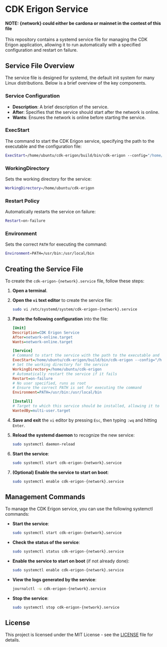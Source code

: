 # CDK Erigon Service

#### NOTE: {network} could either be cardona or mainnet in the contest of this file

This repository contains a systemd service file for managing the CDK Erigon application, allowing it to run automatically with a specified configuration and restart on failure.

## Service File Overview

The service file is designed for systemd, the default init system for many Linux distributions. Below is a brief overview of the key components.

### Service Configuration

- **Description**: A brief description of the service.
- **After**: Specifies that the service should start after the network is online.
- **Wants**: Ensures the network is online before starting the service.

### ExecStart

The command to start the CDK Erigon service, specifying the path to the executable and the configuration file:

```bash
ExecStart=/home/ubuntu/cdk-erigon/build/bin/cdk-erigon --config="/home/ubuntu/cdk-erigon/hermezconfig-{network}.yaml"
```

### WorkingDirectory

Sets the working directory for the service:

```bash
WorkingDirectory=/home/ubuntu/cdk-erigon
```

### Restart Policy

Automatically restarts the service on failure:

```bash
Restart=on-failure
```

### Environment

Sets the correct `PATH` for executing the command:

```bash
Environment=PATH=/usr/bin:/usr/local/bin
```

## Creating the Service File

To create the `cdk-erigon-{network}.service` file, follow these steps:

1. **Open a terminal**.

2. **Open the `vi` text editor** to create the service file:

   ```bash
   sudo vi /etc/systemd/system/cdk-erigon-{network}.service
   ```

3. **Paste the following configuration** into the file:

   ```ini
   [Unit]
   Description=CDK Erigon Service
   After=network-online.target
   Wants=network-online.target

   [Service]
   # Command to start the service with the path to the executable and configuration file
   ExecStart=/home/ubuntu/cdk-erigon/build/bin/cdk-erigon --config="/home/ubuntu/cdk-erigon/hermezconfig-{network}.yaml"
   # Set the working directory for the service
   WorkingDirectory=/home/ubuntu/cdk-erigon
   # Automatically restart the service if it fails
   Restart=on-failure
   # No user specified, runs as root
   # Ensure the correct PATH is set for executing the command
   Environment=PATH=/usr/bin:/usr/local/bin

   [Install]
   # Target to which this service should be installed, allowing it to run at the multi-user level
   WantedBy=multi-user.target
   ```

4. **Save and exit** the `vi` editor by pressing `Esc`, then typing `:wq` and hitting `Enter`.


5. **Reload the systemd daemon** to recognize the new service:

   ```bash
   sudo systemctl daemon-reload
   ```

6. **Start the service**:

   ```bash
   sudo systemctl start cdk-erigon-{network}.service
   ```

7. **(Optional) Enable the service to start on boot**:

   ```bash
   sudo systemctl enable cdk-erigon-{network}.service
   ```

## Management Commands

To manage the CDK Erigon service, you can use the following systemctl commands:

- **Start the service**:
  ```bash
  sudo systemctl start cdk-erigon-{network}.service
  ```

- **Check the status of the service**:
  ```bash
  sudo systemctl status cdk-erigon-{network}.service
  ```

- **Enable the service to start on boot** (if not already done):
  ```bash
  sudo systemctl enable cdk-erigon-{network}.service
  ```

- **View the logs generated by the service**:
  ```bash
  journalctl -u cdk-erigon-{network}.service
  ```

- **Stop the service**:
  ```bash
  sudo systemctl stop cdk-erigon-{network}.service
  ```

## License

This project is licensed under the MIT License - see the [LICENSE](LICENSE) file for details.
